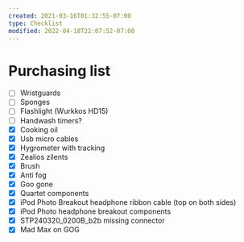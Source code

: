 ```yaml
---
created: 2021-03-16T01:32:55-07:00
type: Checklist
modified: 2022-04-18T22:07:52-07:00
---
```


# Purchasing list

- [ ] Wristguards
- [ ] Sponges
- [ ] Flashlight (Wurkkos HD15)
- [ ] Handwash timers?
- [x] Cooking oil
- [x] Usb micro cables
- [x] Hygrometer with tracking
- [x] Zealios zilents
- [x] Brush
- [x] Anti fog
- [x] Goo gone
- [x] Quartet components
- [x] iPod Photo Breakout headphone ribbon cable (top on both sides)
- [x] iPod Photo headphone breakout components
- [x] STP240320_0200B_b2b missing connector
- [x] Mad Max on GOG
